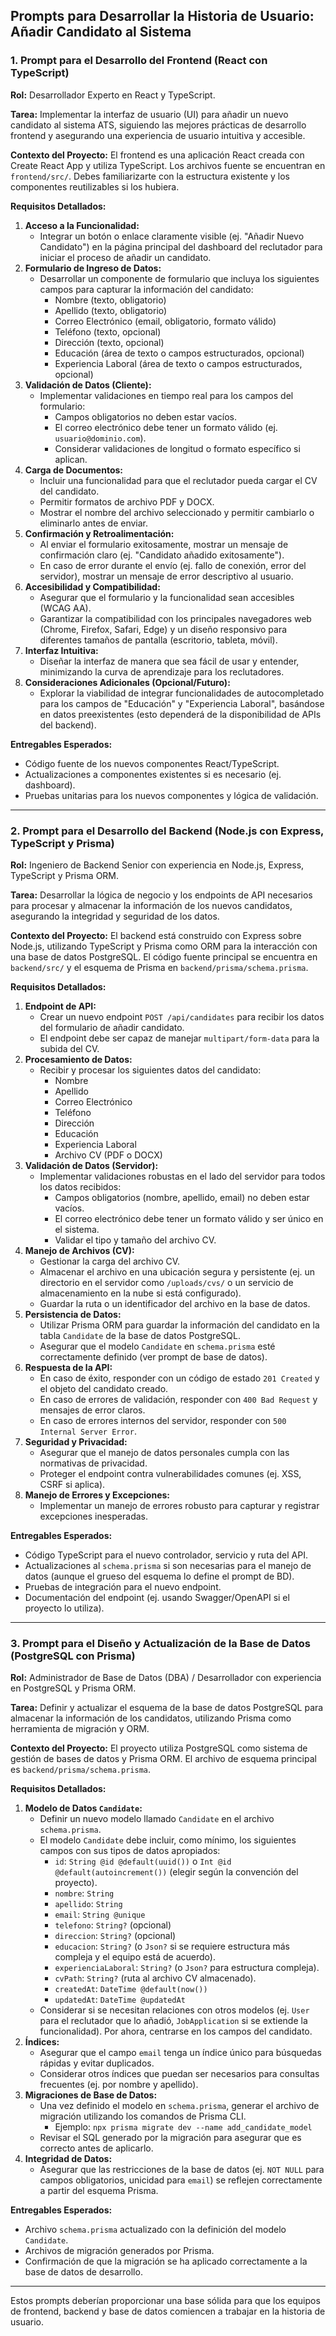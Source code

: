 ## Prompts para Desarrollar la Historia de Usuario: Añadir Candidato al Sistema

### 1. Prompt para el Desarrollo del Frontend (React con TypeScript)

**Rol:** Desarrollador Experto en React y TypeScript.

**Tarea:** Implementar la interfaz de usuario (UI) para añadir un nuevo candidato al sistema ATS, siguiendo las mejores prácticas de desarrollo frontend y asegurando una experiencia de usuario intuitiva y accesible.

**Contexto del Proyecto:**
El frontend es una aplicación React creada con Create React App y utiliza TypeScript. Los archivos fuente se encuentran en `frontend/src/`. Debes familiarizarte con la estructura existente y los componentes reutilizables si los hubiera.

**Requisitos Detallados:**

1.  **Acceso a la Funcionalidad:**
    *   Integrar un botón o enlace claramente visible (ej. "Añadir Nuevo Candidato") en la página principal del dashboard del reclutador para iniciar el proceso de añadir un candidato.
2.  **Formulario de Ingreso de Datos:**
    *   Desarrollar un componente de formulario que incluya los siguientes campos para capturar la información del candidato:
        *   Nombre (texto, obligatorio)
        *   Apellido (texto, obligatorio)
        *   Correo Electrónico (email, obligatorio, formato válido)
        *   Teléfono (texto, opcional)
        *   Dirección (texto, opcional)
        *   Educación (área de texto o campos estructurados, opcional)
        *   Experiencia Laboral (área de texto o campos estructurados, opcional)
3.  **Validación de Datos (Cliente):**
    *   Implementar validaciones en tiempo real para los campos del formulario:
        *   Campos obligatorios no deben estar vacíos.
        *   El correo electrónico debe tener un formato válido (ej. `usuario@dominio.com`).
        *   Considerar validaciones de longitud o formato específico si aplican.
4.  **Carga de Documentos:**
    *   Incluir una funcionalidad para que el reclutador pueda cargar el CV del candidato.
    *   Permitir formatos de archivo PDF y DOCX.
    *   Mostrar el nombre del archivo seleccionado y permitir cambiarlo o eliminarlo antes de enviar.
5.  **Confirmación y Retroalimentación:**
    *   Al enviar el formulario exitosamente, mostrar un mensaje de confirmación claro (ej. "Candidato añadido exitosamente").
    *   En caso de error durante el envío (ej. fallo de conexión, error del servidor), mostrar un mensaje de error descriptivo al usuario.
6.  **Accesibilidad y Compatibilidad:**
    *   Asegurar que el formulario y la funcionalidad sean accesibles (WCAG AA).
    *   Garantizar la compatibilidad con los principales navegadores web (Chrome, Firefox, Safari, Edge) y un diseño responsivo para diferentes tamaños de pantalla (escritorio, tableta, móvil).
7.  **Interfaz Intuitiva:**
    *   Diseñar la interfaz de manera que sea fácil de usar y entender, minimizando la curva de aprendizaje para los reclutadores.
8.  **Consideraciones Adicionales (Opcional/Futuro):**
    *   Explorar la viabilidad de integrar funcionalidades de autocompletado para los campos de "Educación" y "Experiencia Laboral", basándose en datos preexistentes (esto dependerá de la disponibilidad de APIs del backend).

**Entregables Esperados:**
*   Código fuente de los nuevos componentes React/TypeScript.
*   Actualizaciones a componentes existentes si es necesario (ej. dashboard).
*   Pruebas unitarias para los nuevos componentes y lógica de validación.

---

### 2. Prompt para el Desarrollo del Backend (Node.js con Express, TypeScript y Prisma)

**Rol:** Ingeniero de Backend Senior con experiencia en Node.js, Express, TypeScript y Prisma ORM.

**Tarea:** Desarrollar la lógica de negocio y los endpoints de API necesarios para procesar y almacenar la información de los nuevos candidatos, asegurando la integridad y seguridad de los datos.

**Contexto del Proyecto:**
El backend está construido con Express sobre Node.js, utilizando TypeScript y Prisma como ORM para la interacción con una base de datos PostgreSQL. El código fuente principal se encuentra en `backend/src/` y el esquema de Prisma en `backend/prisma/schema.prisma`.

**Requisitos Detallados:**

1.  **Endpoint de API:**
    *   Crear un nuevo endpoint `POST /api/candidates` para recibir los datos del formulario de añadir candidato.
    *   El endpoint debe ser capaz de manejar `multipart/form-data` para la subida del CV.
2.  **Procesamiento de Datos:**
    *   Recibir y procesar los siguientes datos del candidato:
        *   Nombre
        *   Apellido
        *   Correo Electrónico
        *   Teléfono
        *   Dirección
        *   Educación
        *   Experiencia Laboral
        *   Archivo CV (PDF o DOCX)
3.  **Validación de Datos (Servidor):**
    *   Implementar validaciones robustas en el lado del servidor para todos los datos recibidos:
        *   Campos obligatorios (nombre, apellido, email) no deben estar vacíos.
        *   El correo electrónico debe tener un formato válido y ser único en el sistema.
        *   Validar el tipo y tamaño del archivo CV.
4.  **Manejo de Archivos (CV):**
    *   Gestionar la carga del archivo CV.
    *   Almacenar el archivo en una ubicación segura y persistente (ej. un directorio en el servidor como `/uploads/cvs/` o un servicio de almacenamiento en la nube si está configurado).
    *   Guardar la ruta o un identificador del archivo en la base de datos.
5.  **Persistencia de Datos:**
    *   Utilizar Prisma ORM para guardar la información del candidato en la tabla `Candidate` de la base de datos PostgreSQL.
    *   Asegurar que el modelo `Candidate` en `schema.prisma` esté correctamente definido (ver prompt de base de datos).
6.  **Respuesta de la API:**
    *   En caso de éxito, responder con un código de estado `201 Created` y el objeto del candidato creado.
    *   En caso de errores de validación, responder con `400 Bad Request` y mensajes de error claros.
    *   En caso de errores internos del servidor, responder con `500 Internal Server Error`.
7.  **Seguridad y Privacidad:**
    *   Asegurar que el manejo de datos personales cumpla con las normativas de privacidad.
    *   Proteger el endpoint contra vulnerabilidades comunes (ej. XSS, CSRF si aplica).
8.  **Manejo de Errores y Excepciones:**
    *   Implementar un manejo de errores robusto para capturar y registrar excepciones inesperadas.

**Entregables Esperados:**
*   Código TypeScript para el nuevo controlador, servicio y ruta del API.
*   Actualizaciones al `schema.prisma` si son necesarias para el manejo de datos (aunque el grueso del esquema lo define el prompt de BD).
*   Pruebas de integración para el nuevo endpoint.
*   Documentación del endpoint (ej. usando Swagger/OpenAPI si el proyecto lo utiliza).

---

### 3. Prompt para el Diseño y Actualización de la Base de Datos (PostgreSQL con Prisma)

**Rol:** Administrador de Base de Datos (DBA) / Desarrollador con experiencia en PostgreSQL y Prisma ORM.

**Tarea:** Definir y actualizar el esquema de la base de datos PostgreSQL para almacenar la información de los candidatos, utilizando Prisma como herramienta de migración y ORM.

**Contexto del Proyecto:**
El proyecto utiliza PostgreSQL como sistema de gestión de bases de datos y Prisma ORM. El archivo de esquema principal es `backend/prisma/schema.prisma`.

**Requisitos Detallados:**

1.  **Modelo de Datos `Candidate`:**
    *   Definir un nuevo modelo llamado `Candidate` en el archivo `schema.prisma`.
    *   El modelo `Candidate` debe incluir, como mínimo, los siguientes campos con sus tipos de datos apropiados:
        *   `id`: `String @id @default(uuid())` o `Int @id @default(autoincrement())` (elegir según la convención del proyecto).
        *   `nombre`: `String`
        *   `apellido`: `String`
        *   `email`: `String @unique`
        *   `telefono`: `String?` (opcional)
        *   `direccion`: `String?` (opcional)
        *   `educacion`: `String?` (o `Json?` si se requiere estructura más compleja y el equipo está de acuerdo).
        *   `experienciaLaboral`: `String?` (o `Json?` para estructura compleja).
        *   `cvPath`: `String?` (ruta al archivo CV almacenado).
        *   `createdAt`: `DateTime @default(now())`
        *   `updatedAt`: `DateTime @updatedAt`
    *   Considerar si se necesitan relaciones con otros modelos (ej. `User` para el reclutador que lo añadió, `JobApplication` si se extiende la funcionalidad). Por ahora, centrarse en los campos del candidato.
2.  **Índices:**
    *   Asegurar que el campo `email` tenga un índice único para búsquedas rápidas y evitar duplicados.
    *   Considerar otros índices que puedan ser necesarios para consultas frecuentes (ej. por nombre y apellido).
3.  **Migraciones de Base de Datos:**
    *   Una vez definido el modelo en `schema.prisma`, generar el archivo de migración utilizando los comandos de Prisma CLI.
        *   Ejemplo: `npx prisma migrate dev --name add_candidate_model`
    *   Revisar el SQL generado por la migración para asegurar que es correcto antes de aplicarlo.
4.  **Integridad de Datos:**
    *   Asegurar que las restricciones de la base de datos (ej. `NOT NULL` para campos obligatorios, unicidad para `email`) se reflejen correctamente a partir del esquema Prisma.

**Entregables Esperados:**
*   Archivo `schema.prisma` actualizado con la definición del modelo `Candidate`.
*   Archivos de migración generados por Prisma.
*   Confirmación de que la migración se ha aplicado correctamente a la base de datos de desarrollo.

---
Estos prompts deberían proporcionar una base sólida para que los equipos de frontend, backend y base de datos comiencen a trabajar en la historia de usuario.


